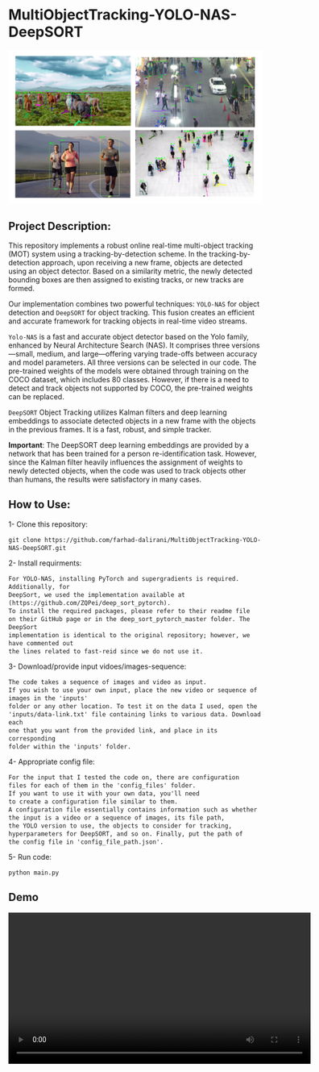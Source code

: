 # MultiObjectTracking-YOLO-NAS-DeepSORT

<img src="readme-files/MOT-YOLO-NAS-DeepSORT.png" alt="Alt text" width="600" />

## Project Description:
This repository implements a robust online real-time multi-object tracking (MOT) system using a tracking-by-detection scheme. In the tracking-by-detection approach, upon receiving a new frame, objects are detected using an object detector. Based on a similarity metric, the newly detected bounding boxes are then assigned to existing tracks, or new tracks are formed.

Our implementation combines two powerful techniques: ```YOLO-NAS``` for object detection and ```DeepSORT``` for object tracking. This fusion creates an efficient and accurate framework for tracking objects in real-time video streams.

```Yolo-NAS``` is a fast and accurate object detector based on the Yolo family, enhanced by Neural Architecture Search (NAS). It comprises three versions—small, medium, and large—offering varying trade-offs between accuracy and model parameters. All three versions can be selected in our code. The pre-trained weights of the models were obtained through training on the COCO dataset, which includes 80 classes. However, if there is a need to detect and track objects not supported by COCO, the pre-trained weights can be replaced.

```DeepSORT``` Object Tracking utilizes Kalman filters and deep learning embeddings to associate detected objects in a new frame with the objects in the previous frames. It is a fast, robust, and simple tracker. 

**Important**: The DeepSORT deep learning embeddings are provided by a network that has been trained for a person re-identification task. However, since the Kalman filter heavily influences the assignment of weights to newly detected objects, when the code was used to track objects other than humans, the results were satisfactory in many cases.

## How to Use:

1- Clone this repository:
```
git clone https://github.com/farhad-dalirani/MultiObjectTracking-YOLO-NAS-DeepSORT.git
```
2- Install requirments:
```
For YOLO-NAS, installing PyTorch and supergradients is required. Additionally, for 
DeepSort, we used the implementation available at (https://github.com/ZQPei/deep_sort_pytorch). 
To install the required packages, please refer to their readme file 
on their GitHub page or in the deep_sort_pytorch_master folder. The DeepSort 
implementation is identical to the original repository; however, we have commented out 
the lines related to fast-reid since we do not use it.
```
3- Download/provide input vidoes/images-sequence:
```
The code takes a sequence of images and video as input.
If you wish to use your own input, place the new video or sequence of images in the 'inputs' 
folder or any other location. To test it on the data I used, open the 
'inputs/data-link.txt' file containing links to various data. Download each 
one that you want from the provided link, and place in its corresponding 
folder within the 'inputs' folder.
```
4- Appropriate config file:
```
For the input that I tested the code on, there are configuration
files for each of them in the 'config_files' folder.
If you want to use it with your own data, you'll need
to create a configuration file similar to them.
A configuration file essentially contains information such as whether 
the input is a video or a sequence of images, its file path,
the YOLO version to use, the objects to consider for tracking,
hyperparameters for DeepSORT, and so on. Finally, put the path of 
the config file in 'config_file_path.json'.
```
5- Run code:
```
python main.py
```

## Demo
<video width="600" controls>
  <source src="readme-files/demo.webm" type="video/webm">
  Your browser does not support the video tag.
</video>



